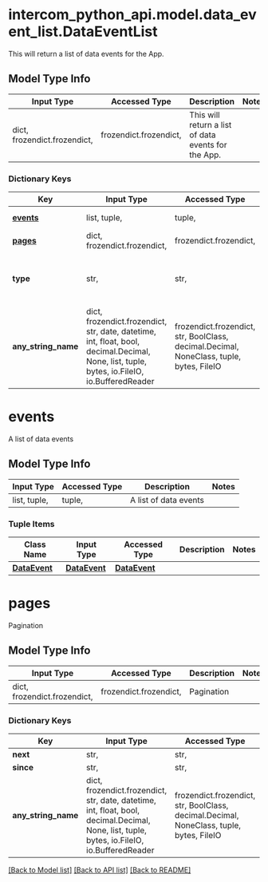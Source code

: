 # intercom_python_api.model.data_event_list.DataEventList

This will return a list of data events for the App.

## Model Type Info
Input Type | Accessed Type | Description | Notes
------------ | ------------- | ------------- | -------------
dict, frozendict.frozendict,  | frozendict.frozendict,  | This will return a list of data events for the App. | 

### Dictionary Keys
Key | Input Type | Accessed Type | Description | Notes
------------ | ------------- | ------------- | ------------- | -------------
**[events](#events)** | list, tuple,  | tuple,  | A list of data events | [optional] 
**[pages](#pages)** | dict, frozendict.frozendict,  | frozendict.frozendict,  | Pagination | [optional] 
**type** | str,  | str,  | The type of the object | [optional] must be one of ["event.list", ] 
**any_string_name** | dict, frozendict.frozendict, str, date, datetime, int, float, bool, decimal.Decimal, None, list, tuple, bytes, io.FileIO, io.BufferedReader | frozendict.frozendict, str, BoolClass, decimal.Decimal, NoneClass, tuple, bytes, FileIO | any string name can be used but the value must be the correct type | [optional]

# events

A list of data events

## Model Type Info
Input Type | Accessed Type | Description | Notes
------------ | ------------- | ------------- | -------------
list, tuple,  | tuple,  | A list of data events | 

### Tuple Items
Class Name | Input Type | Accessed Type | Description | Notes
------------- | ------------- | ------------- | ------------- | -------------
[**DataEvent**](DataEvent.md) | [**DataEvent**](DataEvent.md) | [**DataEvent**](DataEvent.md) |  | 

# pages

Pagination

## Model Type Info
Input Type | Accessed Type | Description | Notes
------------ | ------------- | ------------- | -------------
dict, frozendict.frozendict,  | frozendict.frozendict,  | Pagination | 

### Dictionary Keys
Key | Input Type | Accessed Type | Description | Notes
------------ | ------------- | ------------- | ------------- | -------------
**next** | str,  | str,  |  | [optional] 
**since** | str,  | str,  |  | [optional] 
**any_string_name** | dict, frozendict.frozendict, str, date, datetime, int, float, bool, decimal.Decimal, None, list, tuple, bytes, io.FileIO, io.BufferedReader | frozendict.frozendict, str, BoolClass, decimal.Decimal, NoneClass, tuple, bytes, FileIO | any string name can be used but the value must be the correct type | [optional]

[[Back to Model list]](../../README.md#documentation-for-models) [[Back to API list]](../../README.md#documentation-for-api-endpoints) [[Back to README]](../../README.md)

